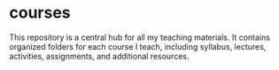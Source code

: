 # courses
This repository is a central hub for all my teaching materials. It contains organized folders for each course I teach, including syllabus, lectures, activities, assignments, and additional resources.
